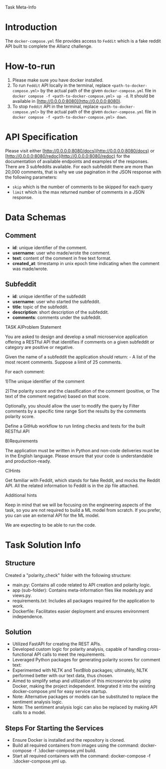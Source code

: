 Task Meta-Info
# Introduction
The `docker-compose.yml` file provides access to `Feddit` which is a fake reddit API built to complete the Allianz challenge. 

# How-to-run
1. Please make sure you have docker installed.
2. To run `Feddit` API locally in the terminal, replace `<path-to-docker-compose.yml>` by the actual path of the given `docker-compose.yml` file in `docker compose -f <path-to-docker-compose.yml> up -d`. It should be available in [http://0.0.0.0:8080](http://0.0.0.0:8080). 
3. To stop `Feddit` API in the terminal,  replace `<path-to-docker-compose.yml>` by the actual path of the given `docker-compose.yml` file in `docker compose -f <path-to-docker-compose.yml> down`.

# API Specification
Please visit either [http://0.0.0.0:8080/docs](http://0.0.0.0:8080/docs) or [http://0.0.0.0:8080/redoc](http://0.0.0.0:8080/redoc) for the documentation of available endpoints and examples of the responses.
There are 3 subfeddits available. For each subfeddit there are more than 20,000 comments, that is why we use pagination in the JSON response with the following parameters:

+ `skip` which is the number of comments to be skipped for each query
+ `limit` which is the max returned number of comments in a JSON response.

# Data Schemas
## Comment

+ **id**: unique identifier of the comment.
+ **username**: user who made/wrote the comment.
+ **text**: content of the comment in free text format.
+ **created_at**: timestamp in unix epoch time indicating when the comment was made/wrote.

## Subfeddit
+ **id**: unique identifier of the subfeddit
+ **username**: user who started the subfeddit.
+ **title**: topic of the subfeddit.
+ **description**: short description of the subfeddit.
+ **comments**: comments under the subfeddit.


TASK
A)Problem Statement

You are asked to design and develop a small microservice application offering a RESTful API that identifies if comments on a given subfeddit or category are positive or negative.

Given the name of a subfeddit the application should return: - A list of the most recent comments. Suppose a limit of 25 comments.

For each comment:

1)The unique identifier of the comment

2)The polarity score and the classification of the comment (positive, or The text of the comment negative) based on that score.

Optionally, you should allow the user to modify the query by Filter comments by a specific time range Sort the results by the comments polarity score.

Define a GitHub workflow to run linting checks and tests for the built RESTful API

B)Requirements

The application must be written in Python and non-code deliveries must be in the English language. Please ensure that your code is understandable and production-ready.


C)Hints

Get familiar with Feddit, which stands for fake Reddit, and mocks the Reddit API. All the related information to Feddit is in the zip file attached.

Additional hints

Keep in mind that we will be focusing on the engineering aspects of the task, so you are not required to build a ML model from scratch. If you prefer, you can use an external API for the ML model.

We are expecting to be able to run the code.

# Task Solution Info
## Structure
Created a "polarity_check" folder with the following structure:

- main.py: Contains all code related to API creation and polarity logic.
- app (sub-folder): Contains meta-information files like models.py and views.py.
- requirements.txt: Includes all packages required for the application to work.
- Dockerfile: Facilitates easier deployment and ensures environment independence.
## Solution
- Utilized FastAPI for creating the REST APIs.
- Developed custom logic for polarity analysis, capable of handling cross-functional API calls to meet the requirements.
- Leveraged Python packages for generating polarity scores for comment text:
- Experimented with NLTK and TextBlob packages; ultimately, NLTK performed better with our text data, thus chosen.
- Aimed to simplify setup and utilization of this microservice by using Docker, making the project independent. Integrated it into the existing docker-compose.yml for easy service startup.
- Note: Alternative packages or models can be substituted to replace the sentiment analysis logic.
- Note: The sentiment analysis logic can also be replaced by making API calls to a model.

## Steps For Starting the Services
- Ensure Docker is installed and the repository is cloned.
- Build all required containers from images using the command: docker-compose -f .\docker-compose.yml build.
- Start all required containers with the command: docker-compose -f .\docker-compose.yml up.
